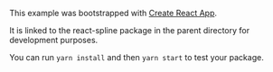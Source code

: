 This example was bootstrapped with [Create React App](https://github.com/facebook/create-react-app).

It is linked to the react-spline package in the parent directory for development purposes.

You can run `yarn install` and then `yarn start` to test your package.
